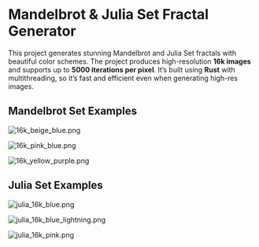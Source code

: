 # Mandelbrot & Julia Set Fractal Generator

This project generates stunning Mandelbrot and Julia Set fractals with beautiful color schemes. The project produces high-resolution **16k images** and supports up to **5000 iterations per pixel**. 
It’s built using **Rust** with multithreading, so it’s fast and efficient even when generating high-res images.

## Mandelbrot Set Examples

![16k_beige_blue.png](images/16k_beige_blue.png)

![16k_pink_blue.png](images/16k_pink_blue.png)

![16k_yellow_purple.png](images/16k_yellow_purple.png)

## Julia Set Examples

![julia_16k_blue.png](images/julia_16k_blue.png)

![julia_16k_blue_lightning.png](images/julia_16k_blue_lightning.png)

![julia_16k_pink.png](images/julia_16k_pink.png)
